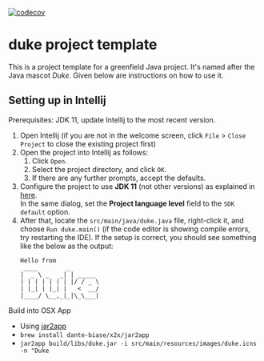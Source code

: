 [![codecov](https://codecov.io/gh/aaronangxz/duke/branch/master/graph/badge.svg?token=dXmyYZTFcY)](https://codecov.io/gh/aaronangxz/duke)

# duke project template

This is a project template for a greenfield Java project. It's named after the Java mascot _Duke_. Given below are
instructions on how to use it.

## Setting up in Intellij

Prerequisites: JDK 11, update Intellij to the most recent version.

1. Open Intellij (if you are not in the welcome screen, click `File` > `Close Project` to close the existing project
   first)
1. Open the project into Intellij as follows:
    1. Click `Open`.
    1. Select the project directory, and click `OK`.
    1. If there are any further prompts, accept the defaults.
1. Configure the project to use **JDK 11** (not other versions) as explained
   in [here](https://www.jetbrains.com/help/idea/sdk.html#set-up-jdk).<br>
   In the same dialog, set the **Project language level** field to the `SDK default` option.
3. After that, locate the `src/main/java/duke.java` file, right-click it, and choose `Run duke.main()` (if the code
   editor is showing compile errors, try restarting the IDE). If the setup is correct, you should see something like the
   below as the output:
   ```
   Hello from
    ____        _        
   |  _ \ _   _| | _____ 
   | | | | | | | |/ / _ \
   | |_| | |_| |   <  __/
   |____/ \__,_|_|\_\___|
   ```

Build into OSX App

- Using [jar2app](https://github.com/dante-biase/jar2app)
- `brew install dante-biase/x2x/jar2app`
- `jar2app build/libs/duke.jar -i src/main/resources/images/duke.icns -n "Duke`